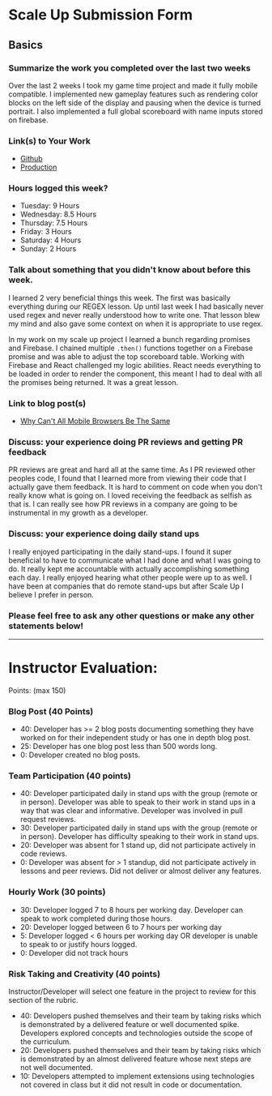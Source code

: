 # Scale Up Submission Form

## Basics

### Summarize the work you completed over the last two weeks

Over the last 2 weeks I took my game time project and made it fully mobile compatible. I implemented new gameplay features such as rendering color blocks on the left side of the display and pausing when the device is turned portrait. I also implemented a full global scoreboard with name inputs stored on firebase. 

### Link(s) to Your Work

 - [Github](https://github.com/adamhundley/block_party)
 - [Production](http://blocparty.io)

### Hours logged this week?

* Tuesday: 9 Hours
* Wednesday: 8.5 Hours
* Thursday: 7.5 Hours
* Friday: 3 Hours
* Saturday: 4 Hours
* Sunday: 2 Hours

### Talk about something that you didn't know about before this week.

I learned 2 very beneficial things this week. The first was basically everything during our REGEX lesson. Up until last week I had basically never used regex and never really understood how to write one. That lesson blew my mind and also gave some context on when it is appropriate to use regex.

In my work on my scale up project I learned a bunch regarding promises and Firebase. I chained multiple `.then()` functions together on a Firebase promise and was able to adjust the top scoreboard table. Working with Firebase and React challenged my logic abilities. React needs everything to be loaded in order to render the component, this meant I had to deal with all the promises being returned. It was a great lesson.

### Link to blog post(s)
* [Why Can't All Mobile Browsers Be The Same](https://medium.com/@adamhundley/why-cant-all-mobile-browsers-play-nicely-15d8d0a7ec84#.z0u4fiizr)

### Discuss: your experience doing PR reviews and getting PR feedback

PR reviews are great and hard all at the same time. As I PR reviewed other peoples code, I found that I learned more from viewing their code that I actually gave them feedback. It is hard to comment on code when you don't really know what is going on. I loved receiving the feedback as selfish as that is. I can really see how PR reviews in a company are going to be instrumental in my growth as a developer.

### Discuss: your experience doing daily stand ups
I really enjoyed participating in the daily stand-ups. I found it super beneficial to have to communicate what I had done and what I was going to do. It really kept me accountable with actually accomplishing something each day. I really enjoyed hearing what other people were up to as well. I have been at companies that do remote stand-ups but after Scale Up I believe I prefer in person.

### Please feel free to ask any other questions or make any other statements below!



-----

# Instructor Evaluation:

Points: (max 150)

### Blog Post (40 Points)  

  * 40: Developer has >= 2 blog posts documenting something they have worked on for their independent study or has one in depth blog post.
  * 25: Developer has one blog post less than 500 words long.
  * 0: Developer created no blog posts.

### Team Participation (40 points)

  * 40: Developer participated daily in stand ups with the group (remote or in person). Developer was able to speak to their work in stand ups in a way that was clear and informative. Developer was involved in pull request reviews.
  * 30: Developer participated daily in stand ups with the group (remote or in person). Developer has difficulty speaking to their work in stand ups.
  * 20: Developer was absent for 1 stand up, did not participate actively in code reviews.
  * 0: Developer was absent for > 1 standup, did not participate actively in lessons and peer reviews. Did not deliver or almost deliver any features.

### Hourly Work (30 points)

  * 30: Developer logged 7 to 8 hours per working day. Developer can speak to work completed during those hours.
  * 20: Developer logged between 6 to 7 hours per working day
  * 5: Developer logged < 6 hours per working day OR developer is unable to speak to or justify hours logged.
  * 0: Developer did not track hours

### Risk Taking and Creativity (40 points)

  Instructor/Developer will select one feature in the project to review for this section of the rubric.

  * 40: Developers pushed themselves and their team by taking risks which is demonstrated by a delivered feature or well documented spike. Developers explored concepts and technologies outside the scope of the curriculum.
  * 20: Developers pushed themselves and their team by taking risks which is demonstrated by an almost delivered feature whose next steps are not well documented.
  * 10: Developers attempted to implement extensions using technologies not covered in class but it did not result in code or documentation.
